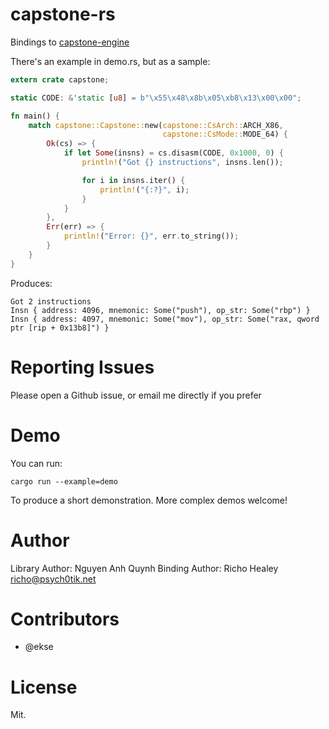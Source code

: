 capstone-rs
===========

Bindings to [capstone-engine][upstream]

There's an example in demo.rs, but as a sample:

```rust
extern crate capstone;

static CODE: &'static [u8] = b"\x55\x48\x8b\x05\xb8\x13\x00\x00";

fn main() {
    match capstone::Capstone::new(capstone::CsArch::ARCH_X86,
                                  capstone::CsMode::MODE_64) {
        Ok(cs) => {
            if let Some(insns) = cs.disasm(CODE, 0x1000, 0) {
                println!("Got {} instructions", insns.len());

                for i in insns.iter() {
                    println!("{:?}", i);
                }
            }
        },
        Err(err) => {
            println!("Error: {}", err.to_string());
        }
    }
}
```

Produces:

```
Got 2 instructions
Insn { address: 4096, mnemonic: Some("push"), op_str: Some("rbp") }
Insn { address: 4097, mnemonic: Some("mov"), op_str: Some("rax, qword ptr [rip + 0x13b8]") }
```

# Reporting Issues

Please open a Github issue, or email me directly if you prefer

# Demo

You can run:

    cargo run --example=demo

To produce a short demonstration. More complex demos welcome!

# Author

Library Author: Nguyen Anh Quynh
Binding Author: Richo Healey <richo@psych0tik.net>

# Contributors

- @ekse

# License

Mit.

[upstream]: http://capstone-engine.org/
